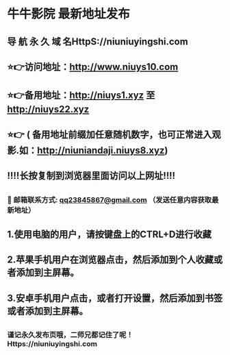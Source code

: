 # 牛牛影院 最新地址发布 
## 导 航 永 久 域 名HttpS://niuniuyingshi.com
## ⭐️👉访问地址：http://www.niuys10.com
## ⭐️👉备用地址：http://niuys1.xyz  至  http://niuys22.xyz
## ⭐️👉 ( 备用地址前缀加任意随机数字，也可正常进入观影.如：http://niuniandaji.niuys8.xyz)
## ‼️‼️长按复制到浏览器里面访问以上网址‼️‼️ 
##
##
### 📧 邮箱联系方式: qq23845867@gmail.com （发送任意内容获取最新地址）
##
## 1.使用电脑的用户，请按键盘上的CTRL+D进行收藏
## 2.苹果手机用户在浏览器点击，然后添加到个人收藏或者添加到主屏幕。
## 3.安卓手机用户点击，或者打开设置，然后添加到书签或者添加到主屏幕。
##
### 谨记永久发布页哦，二师兄都记住了呢！Https://niuniuyingshi.com
